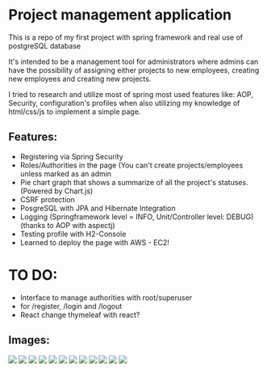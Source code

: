 # Project management application
<p>This is a repo of my first project with spring framework and real use of postgreSQL database</p>
<p>It's intended to be a management tool for administrators where admins can have the possibility of 
assigning either projects to new employees, creating new employees and creating new projects.</p>


<p>I tried to research and utilize most of spring most used features like: AOP, Security,
configuration's profiles when also utilizing my knowledge of html/css/js to implement a simple page.</p>

<h2>Features:</h2>
<ul>
    <li>Registering via Spring Security</li>
    <li>Roles/Authorities in the page (You can't create projects/employees unless marked as an admin</li>
    <li>Pie chart graph that shows a summarize of all the project's statuses. (Powered by Chart.js)</li>
    <li>CSRF protection</li>
    <li>PosgreSQL with JPA and Hibernate Integration</li>
    <li>Logging (Springframework level = INFO, Unit/Controller level: DEBUG) (thanks to AOP with aspectj)</li>
    <li>Testing profile with H2-Console</li>
    <li>Learned to deploy the page with AWS - EC2!</li>
</ul>

<h1>TO DO:</h1>
<ul>
    <li>Interface to manage authorities with root/superuser</li>
    <li>  for /register, /login and /logout</li>
    <li>React change thymeleaf with react?</li>
</ul>

<h2>Images:</h2>
<img src="https://imgur.com/PZFLUhS"/>
<img src="https://imgur.com/eRqQo5p"/> 
<img src="https://imgur.com/N7s702s"/> 
<img src="https://imgur.com/or5viJK"/> 
<img src="https://imgur.com/YZrPO17"/> 
<img src="https://imgur.com/hu7GH6X"/> 
<img src="https://imgur.com/HWE5wVj"/> 
<img src="https://imgur.com/qnoyrIV"/> 
<img src="https://imgur.com/sULKOun"/> 
<img src="https://imgur.com/vPeHHT6"/> 
<img src="https://imgur.com/UeWxeTZ"/>
<img src="https://imgur.com/oLQalXx"/>
